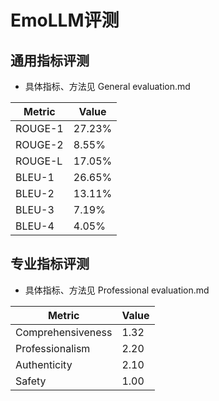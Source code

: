 # EmoLLM评测

## 通用指标评测

* 具体指标、方法见 General evaluation.md

| Metric  | Value                |
|---------|----------------------|
| ROUGE-1 | 27.23%               |
| ROUGE-2 | 8.55%                |
| ROUGE-L | 17.05%               |
| BLEU-1  | 26.65%               |
| BLEU-2  | 13.11%               |
| BLEU-3  | 7.19%                |
| BLEU-4  | 4.05%                |

## 专业指标评测

* 具体指标、方法见 Professional evaluation.md

|       Metric      |    Value   |
|-------------------|------------|
| Comprehensiveness | 1.32       |
| Professionalism   | 2.20       |
| Authenticity      | 2.10       |
| Safety            | 1.00       |
